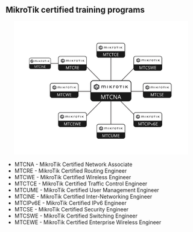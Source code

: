 ## MikroTik certified training programs

<p align="center">
  <img src="img/mikrotik-certs.PNG" alt="mikrotik Certification">
</p>

<ul>
<li>MTCNA - MikroTik Certified Network Associate</li>
<li>MTCRE - MikroTik Certified Routing Engineer</li>
<li>MTCWE - MikroTik Certified Wireless Engineer</li>
<li>MTCTCE - MikroTik Certified Traffic Control Engineer</li>
<li>MTCUME - MikroTik Certified User Management Engineer</li>
<li>MTCINE - MikroTik Certified Inter-Networking Engineer</li>
<li>MTCIPv6E - MikroTik Certified IPv6 Engineer</li>
<li>MTCSE - MikroTik Certified Security Engineer</li>
<li>MTCSWE - MikroTik Certified Switching Engineer</li>
<li>MTCEWE - MikroTik Certified Enterprise Wireless Engineer</li>
</ul>


